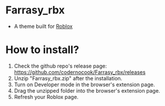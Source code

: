 # Farrasy_rbx

- A theme built for [Roblox](https://roblox.com/)

# How to install?
1. Check the github repo's release page: https://github.com/codernocook/Farrasy_rbx/releases
2. Unzip "Farrasy_rbx.zip" after the installation.
3. Turn on Developer mode in the browser's extension page.
4. Drag the unzipped folder into the browser's extension page.
5. Refresh your Roblox page.
